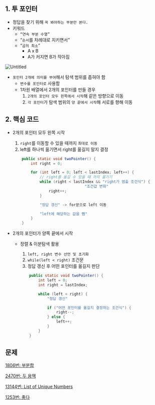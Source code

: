 ## 1. 투 포인터

- 정답을 찾기 위해 `꼭 봐야하는 부분만 본다.`
- 키워드
    - `“연속 부분 수열”`
    - “`순서`를 차례대로 지키면서”
    - “`곱의 최소`”
        - A x B
        - A가 커지면 B가 작아짐

![Untitled](https://user-images.githubusercontent.com/87421893/168807904-483d95d9-c604-43c8-a3d3-5cf8c640fb07.png)


- `포인터 2개에 의미를 부여`해서 탐색 범위를 좁혀야 함
    - `변수를 포인터로` 사용함
    - 1차원 배열에서 2개의 포인터를 만들 경우
        1. `2개의 포인터 모두 왼쪽에서 시작`해 같은 방향으로 이동
        2. `각 포인터`가 탐색 범위의 `양 끝에서 시작`해 서로를 향해 이동

## 2. 핵심 코드

- 2개의 포인터 모두 왼쪽 시작
    1. `right`를 이동할 수 있을 때까지 `최대로 이동`
    2. left를 하나씩 옮기면서 right를 옮길지 말지 결정
    
    ```java
        public static void twoPointer() {
            int right = 0;
    
            for (int left = 0; left < lastIndex; left++) {
                // right를 옮길 수 있을 때 까지 옮기기
                while (right < lastIndex && "right가 멈출 조건식") {
    								"조건값 변화"
                    right++;
                }            
    
                "정답 갱신" -> for문으로 left 이동
    
                "left에 해당하는 값을 뺌"
            }
        }
    ```
    
- 2개의 포인터가 양쪽 끝에서 시작
  - 정렬 & 이분탐색 활용
    1. `left, right 변수 선언 및 초기화`
    2. `while(left < right)` 조건문
    3. 정답 갱신 후 어떤 포인터를 옮길지 판단
    
    ```java
        public static void twoPointer() {
            int left = 0;
            int right = lastIndex;
    
            while (left < right) {
                "정답 갱신"
    
                if ("어떤 포인터를 옮길지 결정하는 조건식") {
                    right--;
                } else {
                    left++;
                }
            }
        }
    ```
    

## 문제

[1806번: 부분합](https://www.notion.so/1806-020ca674fac54ad68662e010de6895c8)

[2470번: 두 용액](https://www.notion.so/2470-6df6cef382e1401eadb5528f0a93959e)

[13144번: List of Unique Numbers](https://www.notion.so/13144-List-of-Unique-Numbers-e0a63a03c6ef4afe86e1b6023b6274f6)

[1253번: 좋다](https://www.notion.so/1253-828065508efd4969b6799535e4f6617a)
